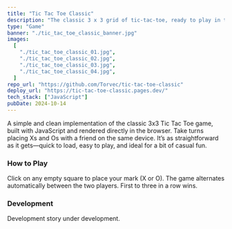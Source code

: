 ```yaml
---
title: "Tic Tac Toe Classic"
description: "The classic 3 x 3 grid of tic-tac-toe, ready to play in the browser."
type: "Game"
banner: "./tic_tac_toe_classic_banner.jpg"
images:
  [
    "./tic_tac_toe_classic_01.jpg",
    "./tic_tac_toe_classic_02.jpg",
    "./tic_tac_toe_classic_03.jpg",
    "./tic_tac_toe_classic_04.jpg",
  ]
repo_url: "https://github.com/Torvec/tic-tac-toe-classic"
deploy_url: "https://tic-tac-toe-classic.pages.dev/"
tech_stack: ["JavaScript"]
pubDate: 2024-10-14
---
```


A simple and clean implementation of the classic 3x3 Tic Tac Toe game, built with JavaScript and rendered directly in the browser. Take turns placing Xs and Os with a friend on the same device. It’s as straightforward as it gets—quick to load, easy to play, and ideal for a bit of casual fun.

### How to Play

Click on any empty square to place your mark (X or O). The game alternates automatically between the two players. First to three in a row wins.

### Development

Development story under development.
